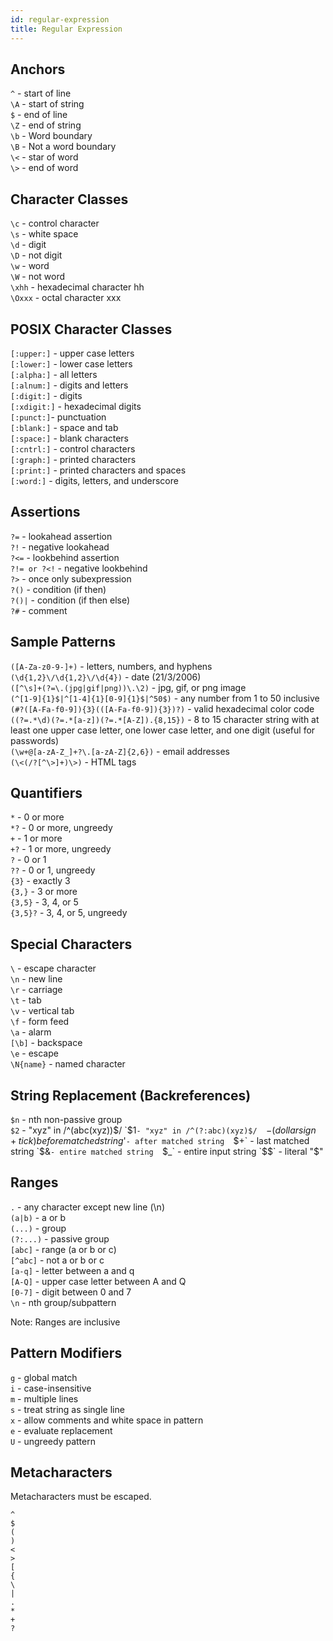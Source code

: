 ```yaml
---
id: regular-expression
title: Regular Expression
---
```


## Anchors

`^` - start of line  
`\A` - start of string  
`$` - end of line  
`\Z` - end of string  
`\b` - Word boundary  
`\B` - Not a word boundary  
`\<` - star of word  
`\>` - end of word  

## Character Classes

`\c` - control character  
`\s` - white space  
`\d` - digit  
`\D` - not digit  
`\w` - word  
`\W` - not word  
`\xhh` - hexadecimal character hh  
`\Oxxx` - octal character xxx  

## POSIX Character Classes

`[:upper:]` - upper case letters  
`[:lower:]` - lower case letters  
`[:alpha:]` - all letters  
`[:alnum:]` - digits and letters  
`[:digit:]` - digits  
`[:xdigit:]` - hexadecimal digits  
`[:punct:]`- punctuation  
`[:blank:]` - space and tab  
`[:space:]` - blank characters  
`[:cntrl:]` - control characters  
`[:graph:]` - printed characters  
`[:print:]` - printed characters and spaces  
`[:word:]` - digits, letters, and underscore  

## Assertions

`?=` - lookahead assertion  
`?!` - negative lookahead  
`?<=` - lookbehind assertion  
`?!= or ?<!` - negative lookbehind  
`?>` - once only subexpression  
`?()` - condition (if then)  
`?()|` - condition (if then else)  
`?#` - comment  

## Sample Patterns

`([A-Za-z0-9-]+)` - letters, numbers, and hyphens
`(\d{1,2}\/\d{1,2}\/\d{4})` - date (21/3/2006)  
`([^\s]+(?=\.(jpg|gif|png))\.\2)` - jpg, gif, or png image  
`(^[1-9]{1}$|^[1-4]{1}[0-9]{1}$|^50$)` - any number from 1 to 50 inclusive  
`(#?([A-Fa-f0-9]){3}(([A-Fa-f0-9]){3})?)` - valid hexadecimal color code  
`((?=.*\d)(?=.*[a-z])(?=.*[A-Z]).{8,15})` - 8 to 15 character string with at least one upper case letter, one lower case letter, and one digit (useful for passwords)  
`(\w+@[a-zA-Z_]+?\.[a-zA-Z]{2,6})` - email addresses  
`(\<(/?[^\>]+)\>)` - HTML tags  

## Quantifiers

`*` - 0 or more  
`*?` - 0 or more, ungreedy  
`+` - 1 or more  
`+?` - 1 or more, ungreedy  
`?` - 0 or 1  
`??` - 0 or 1, ungreedy  
`{3}` - exactly 3  
`{3,}` - 3 or more  
`{3,5}` - 3, 4, or 5  
`{3,5}?` - 3, 4, or 5, ungreedy  

## Special Characters

`\` - escape character  
`\n` - new line  
`\r` - carriage  
`\t` - tab  
`\v` - vertical tab  
`\f` - form feed  
`\a` - alarm  
`[\b]` - backspace  
`\e` - escape  
`\N{name}` - named character  

## String Replacement (Backreferences)

`$n` - nth non-passive group  
`$2` - "xyz" in /^(abc(xyz))$/  
`$1` - "xyz" in /^(?:abc)(xyz)$/  
`$` - (dollar sign+tick) before matched string  
`$'` - after matched string  
`$+` - last matched string  
`$&` - entire matched string  
`$_` - entire input string  
`$$` - literal "$"  

## Ranges

`.` - any character except new line (\n)  
`(a|b)` - a or b  
`(...)` - group  
`(?:...)` - passive group  
`[abc]` - range (a or b or c)  
`[^abc]` - not a or b or c  
`[a-q]` - letter between a and q  
`[A-Q]` - upper case letter between A and Q  
`[0-7]` - digit between 0 and 7  
`\n` - nth group/subpattern  

Note: Ranges are inclusive  

## Pattern Modifiers

`g` - global match  
`i` - case-insensitive  
`m` - multiple lines  
`s` - treat string as single line  
`x` - allow comments and white space in pattern  
`e` - evaluate replacement  
`U` - ungreedy pattern  

## Metacharacters

Metacharacters must be escaped.  

`^`  
`$`  
`(`  
`)`  
`<`  
`>`  
`[`  
`{`  
`\`  
`|`  
`.`  
`*`  
`+`  
`?`  
